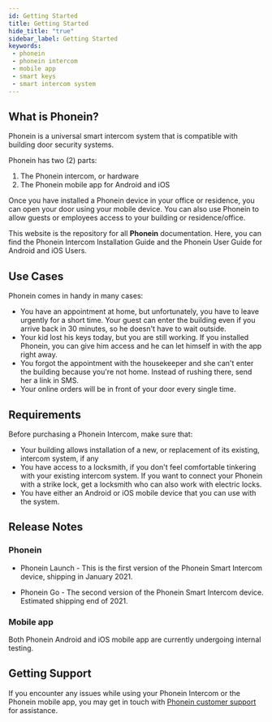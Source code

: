 ```yaml
---
id: Getting Started
title: Getting Started
hide_title: "true"
sidebar_label: Getting Started
keywords: 
 - phonein
 - phonein intercom
 - mobile app
 - smart keys
 - smart intercom system
---
```


## What is Phonein?

Phonein is a universal smart intercom system that is compatible with building door security systems. 

Phonein has two (2) parts:

1. The Phonein intercom, or hardware
2. The Phonein mobile app for Android and iOS

Once you have installed a Phonein device in your office or residence, you can open your door using your mobile device. You can also use Phonein to allow guests or employees access to your building or residence/office.

This website is the repository for all **Phonein** documentation. Here, you can find the Phonein Intercom Installation Guide and the Phonein User Guide for Android and iOS Users.

## Use Cases

Phonein comes in handy in many cases:

* You have an appointment at home, but unfortunately, you have to leave urgently for a short time. Your guest can enter the building even if you arrive back in 30 minutes, so he doesn't have to wait outside.  
* Your kid lost his keys today, but you are still working. If you installed Phonein, you can give him access and he can let himself in with the app right away.  
* You forgot the appointment with the housekeeper and she can't enter the building because you're not home. Instead of rushing there, send her a link in SMS.  
* Your online orders will be in front of your door every single time.

## Requirements
Before purchasing a Phonein Intercom, make sure that:

* Your building allows installation of a new, or replacement of its existing, intercom system, if any
* You have access to a locksmith, if you don't feel comfortable tinkering with your existing intercom system. If you want to connect your Phonein with a strike lock, get a locksmith who can also work with electric locks.
* You have either an Android or iOS mobile device that you can use with the system.

## Release Notes

### Phonein

* Phonein Launch - This is the first version of the Phonein Smart Intercom device, shipping in January 2021.

* Phonein Go - The second version of the Phonein Smart Intercom device. Estimated shipping end of 2021.

### Mobile app

Both Phonein Android and iOS mobile app are currently undergoing internal testing.

## Getting Support
If you encounter any issues while using your Phonein Intercom or the Phonein mobile app, you may get in touch with [Phonein customer support](mailto:contact@phonein.io) for assistance.
